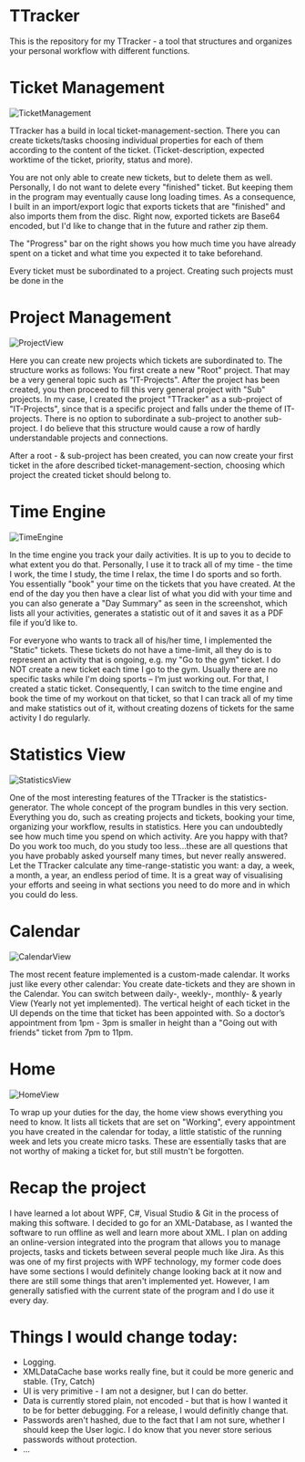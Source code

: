 # TTracker
This is the repository for my TTracker - a tool that structures and organizes your personal workflow with different functions.

# Ticket Management

![TicketManagement](https://user-images.githubusercontent.com/49918134/64677437-d5857200-d477-11e9-9121-6897089cddd7.png)

TTracker has a build in local ticket-management-section. There you can create tickets/tasks choosing individual properties for each of them according to the content of the ticket. (Ticket-description, expected worktime of the ticket, priority, status and more).

You are not only able to create new tickets, but to delete them as well. Personally, I do not want to delete every "finished" ticket. But keeping them in the program may eventually cause long loading times. As a consequence, I built in an import/export logic that exports tickets that are "finished" and also imports them from the disc. Right now, exported tickets are Base64 encoded, but I'd like to change that in the future and rather zip them.

The "Progress" bar on the right shows you how much time you have already spent on a ticket and what time you expected it to take beforehand.

Every ticket must be subordinated to a project. Creating such projects must be done in the

# Project Management

![ProjectView](https://user-images.githubusercontent.com/49918134/64677434-d4ecdb80-d477-11e9-8a72-4bb89eab021b.png)

Here you can create new projects which tickets are subordinated to. The structure works as follows: You first create a new "Root" project. That may be a very general topic such as "IT-Projects". After the project has been created, you then proceed to fill this very general project with "Sub" projects. In my case, I created the project "TTracker" as a sub-project of "IT-Projects", since that is a specific project and falls under the theme of IT-projects. There is no option to subordinate a sub-project to another sub-project. I do believe that this structure would cause a row of hardly understandable projects and connections.

After a root - & sub-project has been created, you can now create your first ticket in the afore described ticket-management-section, choosing which project the created ticket should belong to.

# Time Engine

![TimeEngine](https://user-images.githubusercontent.com/49918134/64677438-d5857200-d477-11e9-8329-5d7826b6f894.png)

In the time engine you track your daily activities. It is up to you to decide to what extent you do that. Personally, I use it to track all of my time - the time I work, the time I study, the time I relax, the time I do sports and so forth. You essentially "book" your time on the tickets that you have created. At the end of the day you then have a clear list of what you did with your time and you can also generate a "Day Summary" as seen in the screenshot, which lists all your activities, generates a statistic out of it and saves it as a PDF file if you’d like to.

For everyone who wants to track all of his/her time, I implemented the "Static" tickets. These tickets do not have a time-limit, all they do is to represent an activity that is ongoing, e.g. my "Go to the gym" ticket. I do NOT create a new ticket each time I go to the gym. Usually there are no specific tasks while I'm doing sports – I‘m just working out. For that, I created a static ticket. Consequently, I can switch to the time engine and book the time of my workout on that ticket, so that I can track all of my time and make statistics out of it, without creating dozens of tickets for the same activity I do regularly.

# Statistics View

![StatisticsView](https://user-images.githubusercontent.com/49918134/64677435-d5857200-d477-11e9-8377-59c5a8636778.png)

One of the most interesting features of the TTracker is the statistics-generator. The whole concept of the program bundles in this very section. Everything you do, such as creating projects and tickets, booking your time, organizing your workflow, results in statistics. Here you can undoubtedly see how much time you spend on which activity. Are you happy with that? Do you work too much, do you study too less...these are all questions that you have probably asked yourself many times, but never really answered. Let the TTracker calculate any time-range-statistic you want: a day, a week, a month, a year, an endless period of time. It is a great way of visualising your efforts and seeing in what sections you need to do more and in which you could do less. 

# Calendar

![CalendarView](https://user-images.githubusercontent.com/49918134/64677432-d4ecdb80-d477-11e9-9706-b9dd2670c686.png)

The most recent feature implemented is a custom-made calendar. It works just like every other calendar: You create date-tickets and they are shown in the Calendar. You can switch between daily-, weekly-, monthly- & yearly View (Yearly not yet implemented). The vertical height of each ticket in the UI depends on the time that ticket has been appointed with. So a doctor’s appointment from 1pm - 3pm is smaller in height than a "Going out with friends" ticket from 7pm to 11pm.

# Home

![HomeView](https://user-images.githubusercontent.com/49918134/64677433-d4ecdb80-d477-11e9-96d7-217f8d0bb6dd.png)

To wrap up your duties for the day, the home view shows everything you need to know. It lists all tickets that are set on "Working", every appointment you have created in the calendar for today, a little statistic of the running week and lets you create micro tasks. These are essentially tasks that are not worthy of making a ticket for, but still mustn't be forgotten.

# Recap the project

I have learned a lot about WPF, C#, Visual Studio & Git in the process of making this software. I decided to go for an XML-Database, as I wanted the software to run offline as well and learn more about XML. I plan on adding an online-version integrated into the program that allows you to manage projects, tasks and tickets between several people much like Jira.
As this was one of my first projects with WPF technology, my former code does have some sections I would definitely change looking back at it now and there are still some things that aren't implemented yet. However, I am generally satisfied with the current state of the program and I do use it every day.

# Things I would change today:
- Logging.
- XMLDataCache base works really fine, but it could be more generic and stable. (Try, Catch)
- UI is very primitive - I am not a designer, but I can do better.
- Data is currently stored plain, not encoded - but that is how I wanted it to be for better debugging. For a release, I would definitly change that.
- Passwords aren't hashed, due to the fact that I am not sure, whether I should keep the User logic. I do know that you never store serious passwords without protection.
- ...

